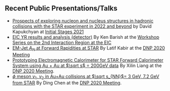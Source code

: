 Recent Public Presentations/Talks
------------------------------


- [Prospects of exploring nucleon and nucleus structures in hadronic collisions with the STAR experiment in 2022 and beyond](https://indico.cern.ch/event/854124/contributions/4135488/) by  David Kapukchyan at [Initial Stages 2021](https://indico.cern.ch/event/854124/overview) 
- [EIC YR results and analysis (detector)](https://indico.bnl.gov/event/9794/contributions/43706/attachments/31946/50613/Barish-IR2-EIC-PrepWorkshop_2020.pdf) By Ken Barish at the [Workshop Series on the 2nd Interaction Region at the EIC](https://indico.bnl.gov/event/9794/timetable/#20201215) 
- [EM-Jet $A_N$ at Forward Rapidities at STAR](https://drive.google.com/drive/folders/1OeAANezNHWJtpdn7tT9q__YUvMXi9Pyr) By Latif Kabir at the [DNP 2020 Meeting](https://indico.frib.msu.edu/event/37/)
- [Prototyping Electromagnetic Calorimeter for STAR Forward Calorimeter System using Au + Au at $\sqrt s$ = 200GeV data](https://drive.google.com/drive/folders/100j7OQFxaUT4R-h4YDE2Vgl0bd7AoXDJ) By Xilin Liang at the [DNP 2020 Meeting](https://indico.frib.msu.edu/event/37/).
- [$\phi$ meson $v_1$, $v_2$ in Au+Au collisions at $\sqrt s_{NN}$= 3 GeV, 7.2 GeV from STAR](https://drive.google.com/drive/folders/121qxidY5cLvAGeyBc1J1kRCpsMyqgRD8) By Ding Chen at the [DNP 2020 Meeting](https://indico.frib.msu.edu/event/37/).
